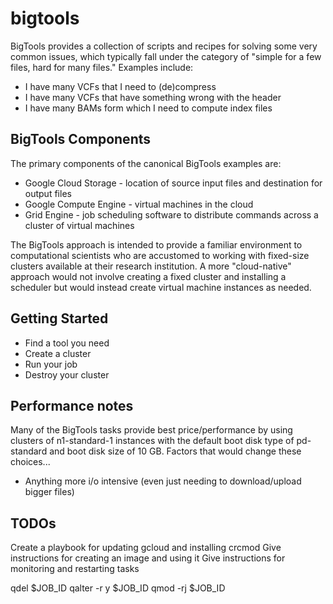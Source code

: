 bigtools
==========================

BigTools provides a collection of scripts and recipes for solving some very common issues,
which typically fall under the category of "simple for a few files, hard for many files."
Examples include:

* I have many VCFs that I need to (de)compress
* I have many VCFs that have something wrong with the header
* I have many BAMs form which I need to compute index files
 
BigTools Components
-------------------

The primary components of the canonical BigTools examples are:

* Google Cloud Storage - location of source input files and destination for output files
* Google Compute Engine - virtual machines in the cloud
* Grid Engine - job scheduling software to distribute commands across a cluster of virtual machines

The BigTools approach is intended to provide a familiar environment to computational scientists who
are accustomed to working with fixed-size clusters available at their research institution.
A more "cloud-native" approach would not involve creating a fixed cluster and installing a scheduler
but would instead create virtual machine instances as needed.

Getting Started
---------------

* Find a tool you need
* Create a cluster
* Run your job
* Destroy your cluster

Performance notes
-----------------
Many of the BigTools tasks provide best price/performance by using clusters of n1-standard-1
instances with the default boot disk type of pd-standard and boot disk size of 10 GB.
Factors that would change these choices...

* Anything more i/o intensive (even just needing to download/upload bigger files)

TODOs
-----
Create a playbook for updating gcloud and installing crcmod
Give instructions for creating an image and using it
Give instructions for monitoring and restarting tasks

qdel $JOB_ID
qalter -r y $JOB_ID
qmod   -rj  $JOB_ID
